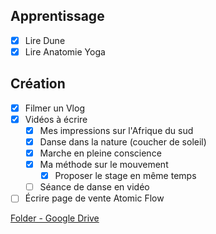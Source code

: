 ## Apprentissage
- [x] Lire Dune
- [x] Lire Anatomie Yoga

## Création 
- [x] Filmer un Vlog
- [x] Vidéos à écrire 
	- [x] Mes impressions sur l'Afrique du sud 
	- [x] Danse dans la nature (coucher de soleil)
	- [x] Marche en pleine conscience
	- [x] Ma méthode sur le mouvement 
		- [x] Proposer le stage en même temps
	- [ ] Séance de danse en vidéo 
- [ ] Écrire page de vente Atomic Flow 

[Folder - Google Drive](https://drive.google.com/drive/folders/10ZbX7efK6npJ7Scten0kr60t4qSueq10)